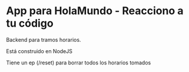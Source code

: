# App para HolaMundo - Reacciono a tu código
Backend para tramos horarios.

Está construido en NodeJS

Tiene un ep (/reset) para borrar todos los horarios tomados
